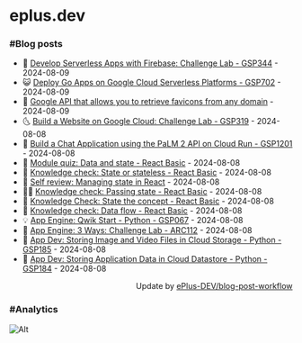 # eplus.dev

### #Blog posts

<!-- BLOG-POST-LIST:START -->
 - 🧰 [Develop Serverless Apps with Firebase: Challenge Lab - GSP344](https://eplus.dev/develop-serverless-apps-with-firebase-challenge-lab-gsp344) - 2024-08-09
 - 😺 [Deploy Go Apps on Google Cloud Serverless Platforms - GSP702](https://eplus.dev/deploy-go-apps-on-google-cloud-serverless-platforms-gsp702) - 2024-08-09
 - 🗽 [Google API that allows you to retrieve favicons from any domain](https://eplus.dev/google-api-that-allows-you-to-retrieve-favicons-from-any-domain) - 2024-08-09
 - 🌜 [Build a Website on Google Cloud: Challenge Lab - GSP319](https://eplus.dev/build-a-website-on-google-cloud-challenge-lab-gsp319) - 2024-08-08
 - 📝 [Build a Chat Application using the PaLM 2 API on Cloud Run - GSP1201](https://eplus.dev/build-a-chat-application-using-the-palm-2-api-on-cloud-run-gsp1201) - 2024-08-08
 - 🚀 [Module quiz: Data and state - React Basic](https://eplus.dev/module-quiz-data-and-state-react-basic) - 2024-08-08
 - 💼 [Knowledge check: State or stateless - React Basic](https://eplus.dev/knowledge-check-state-or-stateless-react-basic) - 2024-08-08
 - 🦣 [Self review: Managing state in React](https://eplus.dev/self-review-managing-state-in-react) - 2024-08-08
 - 👨‍🏫 [Knowledge check: Passing state - React Basic](https://eplus.dev/knowledge-check-passing-state-react-basic) - 2024-08-08
 - 🔭 [Knowledge Check: State the concept - React Basic](https://eplus.dev/knowledge-check-state-the-concept-react-basic) - 2024-08-08
 - 🤡 [Knowledge check: Data flow - React Basic](https://eplus.dev/knowledge-check-data-flow-react-basic) - 2024-08-08
 - 💡 [App Engine: Qwik Start - Python - GSP067](https://eplus.dev/app-engine-qwik-start-python-gsp067) - 2024-08-08
 - 🦣 [App Engine: 3 Ways: Challenge Lab - ARC112](https://eplus.dev/app-engine-3-ways-challenge-lab-arc112) - 2024-08-08
 - 💪 [App Dev: Storing Image and Video Files in Cloud Storage - Python - GSP185](https://eplus.dev/app-dev-storing-image-and-video-files-in-cloud-storage-python-gsp185) - 2024-08-08
 - 🤡 [App Dev: Storing Application Data in Cloud Datastore - Python - GSP184](https://eplus.dev/app-dev-storing-application-data-in-cloud-datastore-python-gsp184) - 2024-08-08<!-- BLOG-POST-LIST:END -->

<div align="right">
  Update by <a target="_blank"
    href="https://github.com/ePlus-DEV/blog-post-workflow">ePlus-DEV/blog-post-workflow</a>
</div>

### #Analytics
![Alt](https://repobeats.axiom.co/api/embed/9990f7cddfbad8d834990b10ccad05f81ac1096f.svg "Repobeats analytics image")
